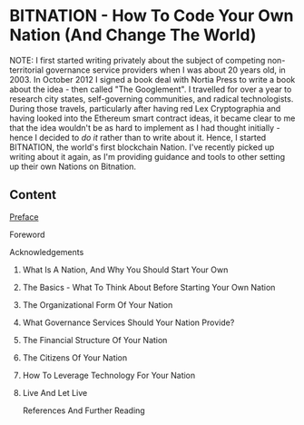 # BITNATION - How To Code Your Own Nation (And Change The World)


NOTE: I first started writing privately about the subject of competing non-territorial governance service providers when I was about 20 years old, in 2003. In October 2012 I signed a book deal with Nortia Press to write a book about the idea - then called "The Googlement". I travelled for over a year to research city states, self-governing communities, and radical technologists. During those travels, particularly after having red Lex Cryptographia and having looked into the Ethereum smart contract ideas, it became clear to me that the idea wouldn't be as hard to implement as I had thought initially - hence I decided to *do it* rather than to write about it. Hence, I started BITNATION, the world's first blockchain Nation. I've recently picked up writing about it again, as I'm providing guidance and tools to other setting up their own Nations on Bitnation. 



## Content

   
   [Preface](https://github.com/xsttx/book/blob/master/Preface.md)
   
   Foreword
   
   Acknowledgements
   
1. What Is A Nation, And Why You Should Start Your Own
2. The Basics - What To Think About Before Starting Your Own Nation
3. The Organizational Form Of Your Nation
4. What Governance Services Should Your Nation Provide?
5. The Financial Structure Of Your Nation
6. The Citizens Of Your Nation
7. How To Leverage Technology For Your Nation
8. Live And Let Live

   References And Further Reading


